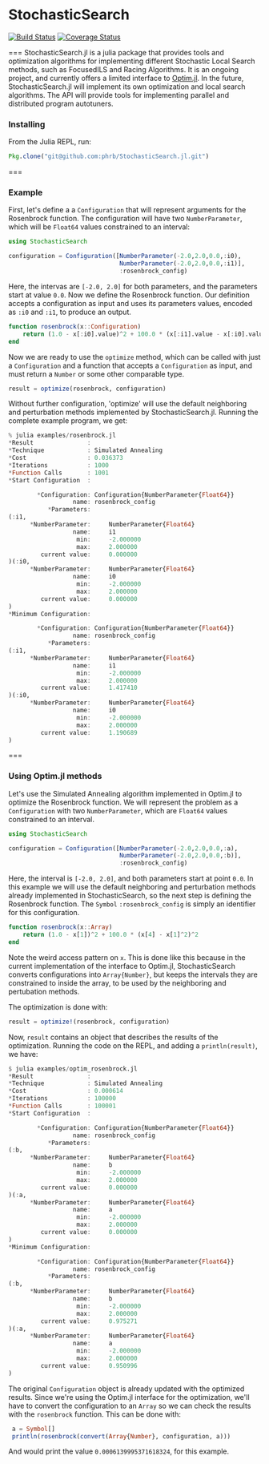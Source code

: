 # StochasticSearch
[![Build Status](https://travis-ci.org/phrb/StochasticSearch.jl.svg?branch=master)](https://travis-ci.org/phrb/StochasticSearch.jl)
[![Coverage Status](https://coveralls.io/repos/phrb/StochasticSearch.jl/badge.svg?branch=master)](https://coveralls.io/r/phrb/StochasticSearch.jl?branch=master)

===
StochasticSearch.jl is a julia package that provides tools and optimization algorithms for implementing different Stochastic Local Search methods, such as FocusedILS and Racing Algorithms. It is an ongoing project, and currently offers a limited interface to [Optim.jl](https://github.com/JuliaOpt/Optim.jl). In the future, StochasticSearch.jl will implement its own optimization and local search algorithms. The API will provide tools for implementing parallel and distributed program autotuners.
### Installing
From the Julia REPL, run:
```jl
Pkg.clone("git@github.com:phrb/StochasticSearch.jl.git")
```
===
### Example
First, let's define a a ```Configuration``` that will represent arguments for the Rosenbrock function. The configuration will have two ```NumberParameter```, which will be ```Float64``` values constrained to an interval:
```jl
using StochasticSearch

configuration = Configuration([NumberParameter(-2.0,2.0,0.0,:i0),
                               NumberParameter(-2.0,2.0,0.0,:i1)],
                               :rosenbrock_config)
```
Here, the intervas are ```[-2.0, 2.0]``` for both parameters, and the parameters start at value ```0.0```. Now we define the Rosenbrock function. Our definition accepts a configuration as input and uses its parameters values, encoded as ```:i0``` and ```:i1```, to produce an output.
```jl
function rosenbrock(x::Configuration)
    return (1.0 - x[:i0].value)^2 + 100.0 * (x[:i1].value - x[:i0].value^2)^2
end
```
Now we are ready to use the ```optimize``` method, which can be called with just a ```Configuration``` and a function that accepts a ```Configuration``` as input, and must return a ```Number``` or some other comparable type.
```jl
result = optimize(rosenbrock, configuration)
```
Without further configuration, 'optimize' will use the default neighboring and perturbation methods implemented by StochasticSearch.jl. Running the complete example program, we get:
```jl
% julia examples/rosenbrock.jl      
*Result               :
*Technique            : Simulated Annealing
*Cost                 : 0.036373
*Iterations           : 1000
*Function Calls       : 1001
*Start Configuration  :

        *Configuration: Configuration{NumberParameter{Float64}}
                  name: rosenbrock_config
           *Parameters:
(:i1,
      *NumberParameter:     NumberParameter{Float64}
                  name:     i1
                   min:     -2.000000
                   max:     2.000000
         current value:     0.000000
)(:i0,
      *NumberParameter:     NumberParameter{Float64}
                  name:     i0
                   min:     -2.000000
                   max:     2.000000
         current value:     0.000000
)
*Minimum Configuration:

        *Configuration: Configuration{NumberParameter{Float64}}
                  name: rosenbrock_config
           *Parameters:
(:i1,
      *NumberParameter:     NumberParameter{Float64}
                  name:     i1
                   min:     -2.000000
                   max:     2.000000
         current value:     1.417410
)(:i0,
      *NumberParameter:     NumberParameter{Float64}
                  name:     i0
                   min:     -2.000000
                   max:     2.000000
         current value:     1.190689
)
```
===
### Using Optim.jl methods
Let's use the Simulated Annealing algorithm implemented in Optim.jl to optimize the Rosenbrock function. We will represent the problem as a ```Configuration``` with two ```NumberParameter```, which are ```Float64``` values constrained to an interval.
```jl
using StochasticSearch

configuration = Configuration([NumberParameter(-2.0,2.0,0.0,:a), 
                               NumberParameter(-2.0,2.0,0.0,:b)],
                               :rosenbrock_config)
```
Here, the interval is ```[-2.0, 2.0]```, and both parameters start at point ```0.0```. In this example we will use the default neighboring and perturbation methods already implemented in StochasticSearch, so the next step is defining the Rosenbrock function. The ```Symbol``` ```:rosenbrock_config``` is simply an identifier for this configuration.
```jl
function rosenbrock(x::Array)
    return (1.0 - x[1])^2 + 100.0 * (x[4] - x[1]^2)^2
end
```
Note the weird access pattern on ```x```. This is done like this because in the current implementation of the interface to Optim.jl, StochasticSearch converts configurations into ```Array{Number}```, but keeps the intervals they are constrained to inside the array, to be used by the neighboring and pertubation methods.

The optimization is done with:
```jl
result = optimize!(rosenbrock, configuration)
```
Now, ```result``` contains an object that describes the results of the optimization. Running the code on the REPL, and adding a ```println(result)```, we have:
```jl
$ julia examples/optim_rosenbrock.jl
*Result               :
*Technique            : Simulated Annealing
*Cost                 : 0.000614
*Iterations           : 100000
*Function Calls       : 100001
*Start Configuration  :

        *Configuration: Configuration{NumberParameter{Float64}}
                  name: rosenbrock_config
           *Parameters:
(:b,
      *NumberParameter:     NumberParameter{Float64}
                  name:     b
                   min:     -2.000000
                   max:     2.000000
         current value:     0.000000
)(:a,
      *NumberParameter:     NumberParameter{Float64}
                  name:     a
                   min:     -2.000000
                   max:     2.000000
         current value:     0.000000
)
*Minimum Configuration:

        *Configuration: Configuration{NumberParameter{Float64}}
                  name: rosenbrock_config
           *Parameters:
(:b,
      *NumberParameter:     NumberParameter{Float64}
                  name:     b
                   min:     -2.000000
                   max:     2.000000
         current value:     0.975271
)(:a,
      *NumberParameter:     NumberParameter{Float64}
                  name:     a
                   min:     -2.000000
                   max:     2.000000
         current value:     0.950996
)
```
The original ```Configuration``` object is already updated with the optimized results. Since we're using the Optim.jl interface for the optimization, we'll have to convert the configuration to an ```Array``` so we can check the results with the ```rosenbrock``` function. This can be done with:
```jl
 a = Symbol[]
 println(rosenbrock(convert(Array{Number}, configuration, a)))
```
And would print the value ```0.0006139995371618324```, for this example.
